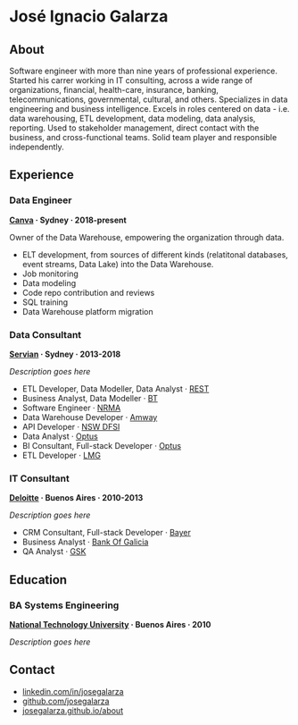 # José Ignacio Galarza

## About

Software engineer with more than nine years of professional experience. Started his carrer working in IT consulting, across a wide range of organizations, financial, health-care, insurance, banking, telecommunications, governmental, cultural, and others. Specializes in data engineering and business intelligence. Excels in roles centered on data - i.e. data warehousing, ETL development, data modeling, data analysis, reporting. Used to stakeholder management, direct contact with the business, and cross-functional teams. Solid team player and responsible independently.

## Experience

### Data Engineer

**[Canva](https://www.canva.com) · Sydney · 2018-present**

Owner of the Data Warehouse, empowering the organization through data.

- ELT development, from sources of different kinds (relatitonal databases, event streams, Data Lake) into the Data Warehouse.
- Job monitoring
- Data modeling
- Code repo contribution and reviews
- SQL training
- Data Warehouse platform migration

### Data Consultant

**[Servian](https://www.servian.com) · Sydney · 2013-2018**

*Description goes here*

- ETL Developer, Data Modeller, Data Analyst · [REST]()
- Business Analyst, Data Modeller · [BT](https://www.bt.com.au)
- Software Engineer · [NRMA](https://www.mynrma.com.au)
- Data Warehouse Developer · [Amway](https://www.amway.com.au)
- API Developer · [NSW DFSI](https://www.finance.nsw.gov.au)
- Data Analyst · [Optus](https://www.optus.com.au)
- BI Consultant, Full-stack Developer · [Optus](https://www.optus.com.au)
- ETL Developer · [LMG](https://lmg.com.au)

### IT Consultant
**[Deloitte](https://www2.deloitte.com/ar/es.html) · Buenos Aires · 2010-2013**

*Description goes here*

- CRM Consultant, Full-stack Developer · [Bayer](https://cropscience.bayer.com.ar/)
- Business Analyst · [Bank Of Galicia](https://www.bancogalicia.com)
- QA Analyst · [GSK](https://ar.gsk.com)

## Education

### BA Systems Engineering

**[National Technology University](https://www.utn.edu.ar) · Buenos Aires · 2010**

*Description goes here*

## Contact

- [linkedin.com/in/josegalarza](https://www.linkedin.com/in/josegalarza)
- [github.com/josegalarza](https://www.github.com/josegalarza)
- [josegalarza.github.io/about](https://josegalarza.github.io/about)

